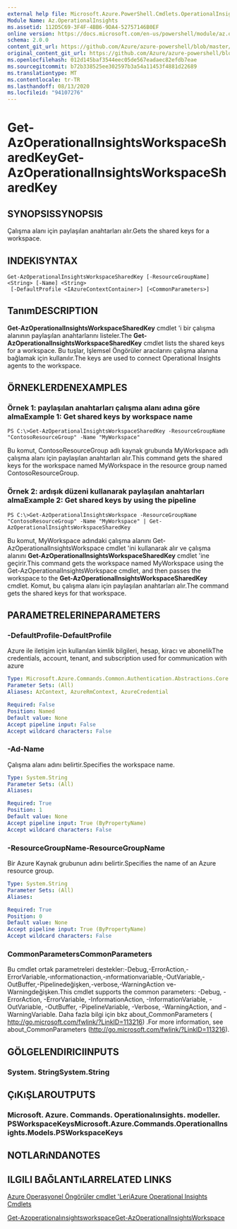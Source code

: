 ```yaml
---
external help file: Microsoft.Azure.PowerShell.Cmdlets.OperationalInsights.dll-Help.xml
Module Name: Az.OperationalInsights
ms.assetid: 112D5C69-3F4F-4BB6-9DA4-52757146B0EF
online version: https://docs.microsoft.com/en-us/powershell/module/az.operationalinsights/get-azoperationalinsightsworkspacesharedkey
schema: 2.0.0
content_git_url: https://github.com/Azure/azure-powershell/blob/master/src/OperationalInsights/OperationalInsights/help/Get-AzOperationalInsightsWorkspaceSharedKey.md
original_content_git_url: https://github.com/Azure/azure-powershell/blob/master/src/OperationalInsights/OperationalInsights/help/Get-AzOperationalInsightsWorkspaceSharedKey.md
ms.openlocfilehash: 012d145baf3544eec05de567eadaec82efdb7eae
ms.sourcegitcommit: b72b338525ee302597b3a54a11453f4881d22689
ms.translationtype: MT
ms.contentlocale: tr-TR
ms.lasthandoff: 08/13/2020
ms.locfileid: "94107276"
---
```

# <span data-ttu-id="2e66e-101">Get-AzOperationalInsightsWorkspaceSharedKey</span><span class="sxs-lookup"><span data-stu-id="2e66e-101">Get-AzOperationalInsightsWorkspaceSharedKey</span></span>

## <span data-ttu-id="2e66e-102">SYNOPSIS</span><span class="sxs-lookup"><span data-stu-id="2e66e-102">SYNOPSIS</span></span>
<span data-ttu-id="2e66e-103">Çalışma alanı için paylaşılan anahtarları alır.</span><span class="sxs-lookup"><span data-stu-id="2e66e-103">Gets the shared keys for a workspace.</span></span>

## <span data-ttu-id="2e66e-104">INDEKI</span><span class="sxs-lookup"><span data-stu-id="2e66e-104">SYNTAX</span></span>

```
Get-AzOperationalInsightsWorkspaceSharedKey [-ResourceGroupName] <String> [-Name] <String>
 [-DefaultProfile <IAzureContextContainer>] [<CommonParameters>]
```

## <span data-ttu-id="2e66e-105">Tanım</span><span class="sxs-lookup"><span data-stu-id="2e66e-105">DESCRIPTION</span></span>
<span data-ttu-id="2e66e-106">**Get-AzOperationalInsightsWorkspaceSharedKey** cmdlet 'i bir çalışma alanının paylaşılan anahtarlarını listeler.</span><span class="sxs-lookup"><span data-stu-id="2e66e-106">The **Get-AzOperationalInsightsWorkspaceSharedKey** cmdlet lists the shared keys for a workspace.</span></span>
<span data-ttu-id="2e66e-107">Bu tuşlar, Işlemsel Öngörüler aracılarını çalışma alanına bağlamak için kullanılır.</span><span class="sxs-lookup"><span data-stu-id="2e66e-107">The keys are used to connect Operational Insights agents to the workspace.</span></span>

## <span data-ttu-id="2e66e-108">ÖRNEKLERDEN</span><span class="sxs-lookup"><span data-stu-id="2e66e-108">EXAMPLES</span></span>

### <span data-ttu-id="2e66e-109">Örnek 1: paylaşılan anahtarları çalışma alanı adına göre alma</span><span class="sxs-lookup"><span data-stu-id="2e66e-109">Example 1: Get shared keys by workspace name</span></span>
```
PS C:\>Get-AzOperationalInsightsWorkspaceSharedKey -ResourceGroupName "ContosoResourceGroup" -Name "MyWorkspace"
```

<span data-ttu-id="2e66e-110">Bu komut, ContosoResourceGroup adlı kaynak grubunda MyWorkspace adlı çalışma alanı için paylaşılan anahtarları alır.</span><span class="sxs-lookup"><span data-stu-id="2e66e-110">This command gets the shared keys for the workspace named MyWorkspace in the resource group named ContosoResourceGroup.</span></span>

### <span data-ttu-id="2e66e-111">Örnek 2: ardışık düzeni kullanarak paylaşılan anahtarları alma</span><span class="sxs-lookup"><span data-stu-id="2e66e-111">Example 2: Get shared keys by using the pipeline</span></span>
```
PS C:\>Get-AzOperationalInsightsWorkspace -ResourceGroupName "ContosoResourceGroup" -Name "MyWorkspace" | Get-AzOperationalInsightsWorkspaceSharedKey
```

<span data-ttu-id="2e66e-112">Bu komut, MyWorkspace adındaki çalışma alanını Get-AzOperationalInsightsWorkspace cmdlet 'ini kullanarak alır ve çalışma alanını **Get-AzOperationalInsightsWorkspaceSharedKey** cmdlet 'ine geçirir.</span><span class="sxs-lookup"><span data-stu-id="2e66e-112">This command gets the workspace named MyWorkspace using the Get-AzOperationalInsightsWorkspace cmdlet, and then passes the workspace to the **Get-AzOperationalInsightsWorkspaceSharedKey** cmdlet.</span></span>
<span data-ttu-id="2e66e-113">Komut, bu çalışma alanı için paylaşılan anahtarları alır.</span><span class="sxs-lookup"><span data-stu-id="2e66e-113">The command gets the shared keys for that workspace.</span></span>

## <span data-ttu-id="2e66e-114">PARAMETRELERINE</span><span class="sxs-lookup"><span data-stu-id="2e66e-114">PARAMETERS</span></span>

### <span data-ttu-id="2e66e-115">-DefaultProfile</span><span class="sxs-lookup"><span data-stu-id="2e66e-115">-DefaultProfile</span></span>
<span data-ttu-id="2e66e-116">Azure ile iletişim için kullanılan kimlik bilgileri, hesap, kiracı ve abonelik</span><span class="sxs-lookup"><span data-stu-id="2e66e-116">The credentials, account, tenant, and subscription used for communication with azure</span></span>

```yaml
Type: Microsoft.Azure.Commands.Common.Authentication.Abstractions.Core.IAzureContextContainer
Parameter Sets: (All)
Aliases: AzContext, AzureRmContext, AzureCredential

Required: False
Position: Named
Default value: None
Accept pipeline input: False
Accept wildcard characters: False
```

### <span data-ttu-id="2e66e-117">-Ad</span><span class="sxs-lookup"><span data-stu-id="2e66e-117">-Name</span></span>
<span data-ttu-id="2e66e-118">Çalışma alanı adını belirtir.</span><span class="sxs-lookup"><span data-stu-id="2e66e-118">Specifies the workspace name.</span></span>

```yaml
Type: System.String
Parameter Sets: (All)
Aliases:

Required: True
Position: 1
Default value: None
Accept pipeline input: True (ByPropertyName)
Accept wildcard characters: False
```

### <span data-ttu-id="2e66e-119">-ResourceGroupName</span><span class="sxs-lookup"><span data-stu-id="2e66e-119">-ResourceGroupName</span></span>
<span data-ttu-id="2e66e-120">Bir Azure Kaynak grubunun adını belirtir.</span><span class="sxs-lookup"><span data-stu-id="2e66e-120">Specifies the name of an Azure resource group.</span></span>

```yaml
Type: System.String
Parameter Sets: (All)
Aliases:

Required: True
Position: 0
Default value: None
Accept pipeline input: True (ByPropertyName)
Accept wildcard characters: False
```

### <span data-ttu-id="2e66e-121">CommonParameters</span><span class="sxs-lookup"><span data-stu-id="2e66e-121">CommonParameters</span></span>
<span data-ttu-id="2e66e-122">Bu cmdlet ortak parametreleri destekler:-Debug,-ErrorAction,-ErrorVariable,-ınformationaction,-ınformationvariable,-OutVariable,-OutBuffer,-Pipelinedeğişken,-verbose,-WarningAction ve-Warningdeğişken.</span><span class="sxs-lookup"><span data-stu-id="2e66e-122">This cmdlet supports the common parameters: -Debug, -ErrorAction, -ErrorVariable, -InformationAction, -InformationVariable, -OutVariable, -OutBuffer, -PipelineVariable, -Verbose, -WarningAction, and -WarningVariable.</span></span> <span data-ttu-id="2e66e-123">Daha fazla bilgi için bkz about_CommonParameters ( http://go.microsoft.com/fwlink/?LinkID=113216) .</span><span class="sxs-lookup"><span data-stu-id="2e66e-123">For more information, see about_CommonParameters (http://go.microsoft.com/fwlink/?LinkID=113216).</span></span>

## <span data-ttu-id="2e66e-124">GÖLGELENDIRICI</span><span class="sxs-lookup"><span data-stu-id="2e66e-124">INPUTS</span></span>

### <span data-ttu-id="2e66e-125">System. String</span><span class="sxs-lookup"><span data-stu-id="2e66e-125">System.String</span></span>

## <span data-ttu-id="2e66e-126">ÇıKıŞLAR</span><span class="sxs-lookup"><span data-stu-id="2e66e-126">OUTPUTS</span></span>

### <span data-ttu-id="2e66e-127">Microsoft. Azure. Commands. Operationalınsights. modeller. PSWorkspaceKeys</span><span class="sxs-lookup"><span data-stu-id="2e66e-127">Microsoft.Azure.Commands.OperationalInsights.Models.PSWorkspaceKeys</span></span>

## <span data-ttu-id="2e66e-128">NOTLARıNDA</span><span class="sxs-lookup"><span data-stu-id="2e66e-128">NOTES</span></span>

## <span data-ttu-id="2e66e-129">ILGILI BAĞLANTıLAR</span><span class="sxs-lookup"><span data-stu-id="2e66e-129">RELATED LINKS</span></span>

[<span data-ttu-id="2e66e-130">Azure Operasyonel Öngörüler cmdlet 'Leri</span><span class="sxs-lookup"><span data-stu-id="2e66e-130">Azure Operational Insights Cmdlets</span></span>](/powershell/module/az.operationalinsights)

[<span data-ttu-id="2e66e-131">Get-Azoperationalınsightsworkspace</span><span class="sxs-lookup"><span data-stu-id="2e66e-131">Get-AzOperationalInsightsWorkspace</span></span>](./Get-AzOperationalInsightsWorkspace.md)


